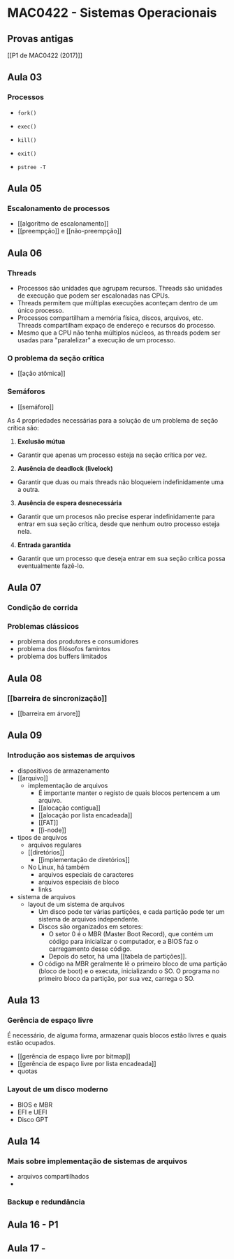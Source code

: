 # MAC0422 - Sistemas Operacionais

## Provas antigas

[[P1 de MAC0422 (2017)]]

## Aula 03

### Processos

- `fork()`
- `exec()`
- `kill()`
- `exit()`

- `pstree -T`

## Aula 05

### Escalonamento de processos

- [[algoritmo de escalonamento]]
- [[preempção]] e [[não-preempção]]

## Aula 06

### Threads

- Processos são unidades que agrupam recursos. Threads são unidades de execução que podem ser escalonadas nas CPUs.
- Threads permitem que múltiplas execuções aconteçam dentro de um único processo.
- Processos compartilham a memória física, discos, arquivos, etc. Threads compartilham expaço de endereço e recursos do processo.
- Mesmo que a CPU não tenha múltiplos núcleos, as threads podem ser usadas para "paralelizar" a execução de um processo.

### O problema da seção crítica

- [[ação atômica]]

### Semáforos

- [[semáforo]]

As 4 propriedades necessárias para a solução de um problema de seção crítica são:

1. **Exclusão mútua**

- Garantir que apenas um processo esteja na seção crítica por vez.

2. **Ausência de deadlock (livelock)**

- Garantir que duas ou mais threads não bloqueiem indefinidamente uma a outra.

3. **Ausência de espera desnecessária**

- Garantir que um procesos não precise esperar indefinidamente para entrar em sua seção crítica, desde que nenhum outro processo esteja nela.

4. **Entrada garantida**

- Garantir que um processo que deseja entrar em sua seção crítica possa eventualmente fazê-lo.

## Aula 07

### Condição de corrida

### Problemas clássicos

- problema dos produtores e consumidores
- problema dos filósofos famintos
- problema dos buffers limitados

## Aula 08

### [[barreira de sincronização]]

- [[barreira em árvore]]

## Aula 09

### Introdução aos sistemas de arquivos

- dispositivos de armazenamento
- [[arquivo]]
  - implementação de arquivos
    - É importante manter o registo de quais blocos pertencem a um arquivo.
    - [[alocação contígua]]
    - [[alocação por lista encadeada]]
    - [[FAT]]
    - [[i-node]]
- tipos de arquivos
  - arquivos regulares
  - [[diretórios]]
    - [[implementação de diretórios]]
  - No Linux, há também
    - arquivos especiais de caracteres
    - arquivos especiais de bloco
    - links
- sistema de arquivos
  - layout de um sistema de arquivos
    - Um disco pode ter várias partições, e cada partição pode ter um sistema de arquivos independente.
    - Discos são organizados em setores:
      - O setor 0 é o MBR (Master Boot Record), que contém um código para inicializar o computador, e a BIOS faz o carregamento desse código.
      - Depois do setor, há uma [[tabela de partições]].
    - O código na MBR geralmente lê o primeiro bloco de uma partição (bloco de boot) e o executa, inicializando o SO. O programa no primeiro bloco da partição, por sua vez, carrega o SO.

## Aula 13

### Gerência de espaço livre

É necessário, de alguma forma, armazenar quais blocos estão livres e quais estão ocupados.

- [[gerência de espaço livre por bitmap]]
- [[gerência de espaço livre por lista encadeada]]
- quotas

### Layout de um disco moderno

- BIOS e MBR
- EFI e UEFI
- Disco GPT

## Aula 14

### Mais sobre implementação de sistemas de arquivos

- arquivos compartilhados
- 

### Backup e redundância

## Aula 16 - P1

## Aula 17 - 